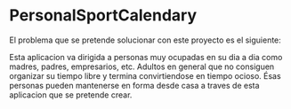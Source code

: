 # PersonalSportCalendary

El problema que se pretende solucionar con este proyecto es el siguiente:

Esta aplicacion va dirigida a personas muy ocupadas en su dia a dia como madres, padres, empresarios, etc. Adultos en general que no consiguen organizar su tiempo libre y termina convirtiendose en tiempo ocioso. Ésas personas pueden mantenerse en forma desde casa a traves de esta aplicacion que se pretende crear.